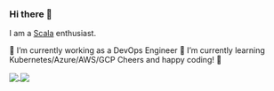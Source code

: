 ### Hi there 👋

I am a [Scala](https://www.scala-lang.org/) enthusiast.

🔭 I’m currently working as a DevOps Engineer
🌱 I’m currently learning Kubernetes/Azure/AWS/GCP
Cheers and happy coding! 👋

<a href="https://github.com/anuraghazra/github-readme-stats">
  <img align="center" src="https://github-readme-stats.vercel.app/api?username=agilesteel&count_private=true&show_icons=true&theme=blueberry" />
</a>
<a href="https://github.com/anuraghazra/github-readme-stats">
  <img align="center" src="https://github-readme-stats.vercel.app/api/top-langs/?username=agilesteel&layout=compact&theme=blueberry" />
</a>

<!--
**royki/royki** is a ✨ _special_ ✨ repository because its `README.md` (this file) appears on your GitHub profile.

Here are some ideas to get you started:

- 🔭 I’m currently working on ...
- 🌱 I’m currently learning ...
- 👯 I’m looking to collaborate on ...
- 🤔 I’m looking for help with ...
- 💬 Ask me about ...
- 📫 How to reach me: ...
- 😄 Pronouns: ...
- ⚡ Fun fact: ...
-->
